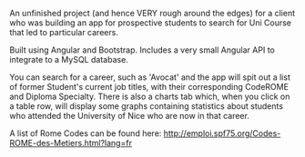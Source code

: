 An unfinished project (and hence VERY rough around the edges) for a client who was building an app for prospective students to search for Uni Course that led to particular careers.

Built using Angular and Bootstrap. Includes a very small Angular API to integrate to a MySQL database.

You can search for a career, such as 'Avocat' and the app will spit out a list of former Student's current job titles, with their corresponding CodeROME and Diploma Specialty. There is also a charts tab which, when you click on a table row, will display some graphs containing statistics about students who attended the University of Nice who are now in that career.

A list of Rome Codes can be found here: http://emploi.spf75.org/Codes-ROME-des-Metiers.html?lang=fr
